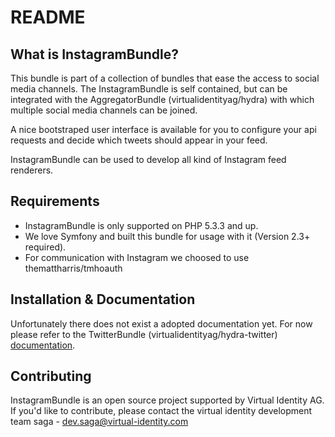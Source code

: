 README
======

What is InstagramBundle?
------------------------

This bundle is part of a collection of bundles that ease the access to social
media channels. The InstagramBundle is self contained, but can be integrated
with the AggregatorBundle (virtualidentityag/hydra) with which multiple social
media channels can be joined.

A nice bootstraped user interface is available for you to configure your api
requests and decide which tweets should appear in your feed.

InstagramBundle can be used to develop all kind of Instagram feed renderers.

Requirements
------------

* InstagramBundle is only supported on PHP 5.3.3 and up.
* We love Symfony and built this bundle for usage with it (Version 2.3+ required).
* For communication with Instagram we choosed to use themattharris/tmhoauth

Installation & Documentation
----------------------------

Unfortunately there does not exist a adopted documentation yet. For now please
refer to the TwitterBundle (virtualidentityag/hydra-twitter) [documentation][1].

Contributing
------------

InstagramBundle is an open source project supported by Virtual Identity AG.
If you'd like to contribute, please contact the virtual identity development
team saga - [dev.saga@virtual-identity.com][2]

[1]: https://github.com/virtualidentityag/hydra-twitter/tree/master/docs
[2]: mailto:dev.saga@virtual-identity.com
